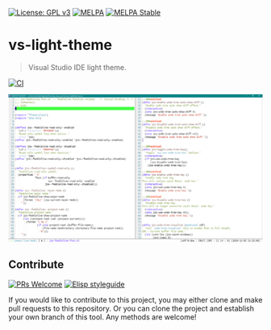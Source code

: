 [![License: GPL v3](https://img.shields.io/badge/License-GPL%20v3-blue.svg)](https://www.gnu.org/licenses/gpl-3.0)
[![MELPA](https://melpa.org/packages/vs-light-theme-badge.svg)](https://melpa.org/#/vs-light-theme)
[![MELPA Stable](https://stable.melpa.org/packages/vs-light-theme-badge.svg)](https://stable.melpa.org/#/vs-light-theme)

# vs-light-theme
> Visual Studio IDE light theme.

[![CI](https://github.com/emacs-vs/vs-light-theme/actions/workflows/test.yml/badge.svg)](https://github.com/emacs-vs/vs-light-theme/actions/workflows/test.yml)

<p align="center">
  <img src="./etc/vs-light-theme.png"/>
</p>

## Contribute

[![PRs Welcome](https://img.shields.io/badge/PRs-welcome-brightgreen.svg)](http://makeapullrequest.com)
[![Elisp styleguide](https://img.shields.io/badge/elisp-style%20guide-purple)](https://github.com/bbatsov/emacs-lisp-style-guide)

If you would like to contribute to this project, you may either 
clone and make pull requests to this repository. Or you can 
clone the project and establish your own branch of this tool. 
Any methods are welcome!
